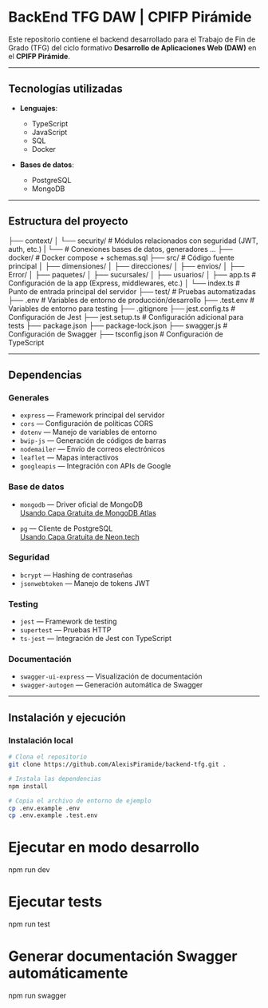# BackEnd TFG DAW | CPIFP Pirámide

Este repositorio contiene el backend desarrollado para el Trabajo de Fin de Grado (TFG) del ciclo formativo **Desarrollo de Aplicaciones Web (DAW)** en el **CPIFP Pirámide**.

---

## Tecnologías utilizadas

- **Lenguajes**:
  - TypeScript
  - JavaScript
  - SQL
  - Docker

- **Bases de datos**:
  - PostgreSQL
  - MongoDB

---

## Estructura del proyecto


├── context/
│ └── security/ # Módulos relacionados con seguridad (JWT, auth, etc.)
| └── # Conexiones bases de datos, generadores ...
├── docker/ # Docker compose + schemas.sql
├── src/ # Código fuente principal
│ ├── dimensiones/
│ ├── direcciones/
│ ├── envios/
│ ├── Error/
│ ├── paquetes/
│ ├── sucursales/
│ ├── usuarios/
│ ├── app.ts # Configuración de la app (Express, middlewares, etc.)
│ └── index.ts # Punto de entrada principal del servidor
├── test/ # Pruebas automatizadas
├── .env # Variables de entorno de producción/desarrollo
├── .test.env # Variables de entorno para testing
├── .gitignore
├── jest.config.ts # Configuración de Jest
├── jest.setup.ts # Configuración adicional para tests
├── package.json
├── package-lock.json
├── swagger.js # Configuración de Swagger
├── tsconfig.json # Configuración de TypeScript


---

## Dependencias

### Generales

- `express` — Framework principal del servidor  
- `cors` — Configuración de políticas CORS  
- `dotenv` — Manejo de variables de entorno  
- `bwip-js` — Generación de códigos de barras  
- `nodemailer` — Envío de correos electrónicos  
- `leaflet` — Mapas interactivos  
- `googleapis` — Integración con APIs de Google  

### Base de datos

- `mongodb` — Driver oficial de MongoDB  
  [Usando Capa Gratuita de MongoDB Atlas](https://www.mongodb.com/)

- `pg` — Cliente de PostgreSQL  
  [Usando Capa Gratuita de Neon.tech](https://neon.tech/)

### Seguridad

- `bcrypt` — Hashing de contraseñas  
- `jsonwebtoken` — Manejo de tokens JWT  

### Testing

- `jest` — Framework de testing  
- `supertest` — Pruebas HTTP  
- `ts-jest` — Integración de Jest con TypeScript  

### Documentación

- `swagger-ui-express` — Visualización de documentación  
- `swagger-autogen` — Generación automática de Swagger  

---

## Instalación y ejecución

### Instalación local

```bash
# Clona el repositorio
git clone https://github.com/AlexisPiramide/backend-tfg.git .

# Instala las dependencias
npm install

# Copia el archivo de entorno de ejemplo
cp .env.example .env
cp .env.example .test.env

```
# Ejecutar en modo desarrollo

npm run dev

# Ejecutar tests

npm run test

# Generar documentación Swagger automáticamente

npm run swagger
```

